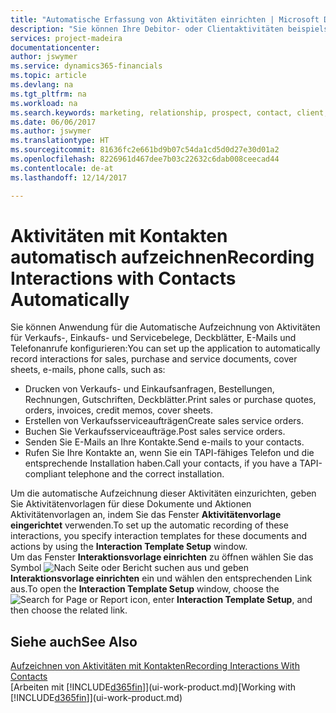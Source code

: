 ```yaml
---
title: "Automatische Erfassung von Aktivitäten einrichten | Microsoft Docs"
description: "Sie können Ihre Debitor- oder Clientaktivitäten beispielsweise Verkaufs-, Einkaufs- und Servicebelege oder Telefongespräche automatisch speichern."
services: project-madeira
documentationcenter: 
author: jswymer
ms.service: dynamics365-financials
ms.topic: article
ms.devlang: na
ms.tgt_pltfrm: na
ms.workload: na
ms.search.keywords: marketing, relationship, prospect, contact, client, customer
ms.date: 06/06/2017
ms.author: jswymer
ms.translationtype: HT
ms.sourcegitcommit: 81636fc2e661bd9b07c54da1cd5d0d27e30d01a2
ms.openlocfilehash: 8226961d467dee7b03c22632c6dab008ceecad44
ms.contentlocale: de-at
ms.lasthandoff: 12/14/2017

---
```

# <a name="recording-interactions-with-contacts-automatically"></a><span data-ttu-id="c476b-103">Aktivitäten mit Kontakten automatisch aufzeichnen</span><span class="sxs-lookup"><span data-stu-id="c476b-103">Recording Interactions with Contacts Automatically</span></span>
<span data-ttu-id="c476b-104">Sie können Anwendung für die Automatische Aufzeichnung von Aktivitäten für Verkaufs-, Einkaufs- und Servicebelege, Deckblätter, E-Mails und Telefonanrufe konfigurieren:</span><span class="sxs-lookup"><span data-stu-id="c476b-104">You can set up the application to automatically record interactions for sales, purchase and service documents, cover sheets, e-mails, phone calls, such as:</span></span>

* <span data-ttu-id="c476b-105">Drucken von Verkaufs- und Einkaufsanfragen, Bestellungen, Rechnungen, Gutschriften, Deckblätter.</span><span class="sxs-lookup"><span data-stu-id="c476b-105">Print sales or purchase quotes, orders, invoices, credit memos, cover sheets.</span></span>
* <span data-ttu-id="c476b-106">Erstellen von Verkaufsserviceaufträgen</span><span class="sxs-lookup"><span data-stu-id="c476b-106">Create sales service orders.</span></span>
* <span data-ttu-id="c476b-107">Buchen Sie Verkaufsserviceaufträge.</span><span class="sxs-lookup"><span data-stu-id="c476b-107">Post sales service orders.</span></span>
* <span data-ttu-id="c476b-108">Senden Sie E-Mails an Ihre Kontakte.</span><span class="sxs-lookup"><span data-stu-id="c476b-108">Send e-mails to your contacts.</span></span>
* <span data-ttu-id="c476b-109">Rufen Sie Ihre Kontakte an, wenn Sie ein TAPI-fähiges Telefon und die entsprechende Installation haben.</span><span class="sxs-lookup"><span data-stu-id="c476b-109">Call your contacts, if you have a TAPI-compliant telephone and the correct installation.</span></span>

<span data-ttu-id="c476b-110">Um die automatische Aufzeichnung dieser Aktivitäten einzurichten, geben Sie Aktivitätenvorlagen für diese Dokumente und Aktionen Aktivitätenvorlagen an, indem Sie das Fenster **Aktivitätenvorlage eingerichtet** verwenden.</span><span class="sxs-lookup"><span data-stu-id="c476b-110">To set up the automatic recording of these interactions, you specify interaction templates for these documents and actions by using the **Interaction Template Setup** window.</span></span>  
<span data-ttu-id="c476b-111">Um das Fenster **Interaktionsvorlage einrichten** zu öffnen wählen Sie das Symbol ![Nach Seite oder Bericht suchen](media/ui-search/search_small.png "Nach Seite oder Bericht suchen") aus und geben **Interaktionsvorlage einrichten** ein und wählen den entsprechenden Link aus.</span><span class="sxs-lookup"><span data-stu-id="c476b-111">To open the **Interaction Template Setup** window, choose the ![Search for Page or Report](media/ui-search/search_small.png "Search for Page or Report icon") icon, enter **Interaction Template Setup**, and then choose the related link.</span></span>

## <a name="see-also"></a><span data-ttu-id="c476b-112">Siehe auch</span><span class="sxs-lookup"><span data-stu-id="c476b-112">See Also</span></span>
[<span data-ttu-id="c476b-113">Aufzeichnen von Aktivitäten mit Kontakten</span><span class="sxs-lookup"><span data-stu-id="c476b-113">Recording Interactions With Contacts</span></span>](marketing-interactions.md)  
<span data-ttu-id="c476b-114">[Arbeiten mit [!INCLUDE[d365fin](includes/d365fin_md.md)]](ui-work-product.md)</span><span class="sxs-lookup"><span data-stu-id="c476b-114">[Working with [!INCLUDE[d365fin](includes/d365fin_md.md)]](ui-work-product.md)</span></span>  

